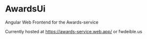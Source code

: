 # AwardsUi

Angular Web Frontend for the Awards-service

Currently hosted at https://awards-service.web.app/ or fwdeible.us
